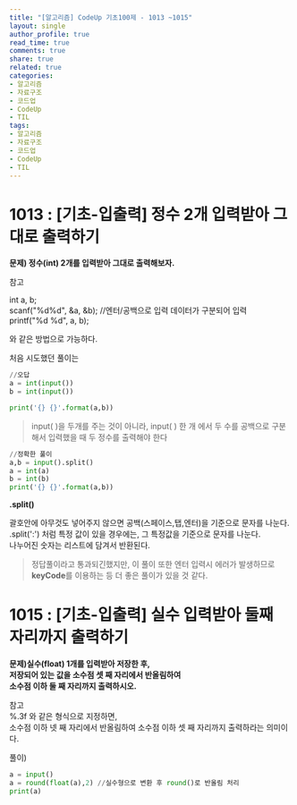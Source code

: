 ```yaml
---
title: "[알고리즘] CodeUp 기초100제 - 1013 ~1015"
layout: single
author_profile: true
read_time: true
comments: true
share: true
related: true
categories:
- 알고리즘
- 자료구조
- 코드업
- CodeUp
- TIL
tags:
- 알고리즘
- 자료구조
- 코드업
- CodeUp
- TIL
---
```


# 1013 : [기초-입출력] 정수 2개 입력받아 그대로 출력하기
**문제) 정수(int) 2개를 입력받아 그대로 출력해보자.**   
   
참고   
   
int a, b;   
scanf("%d%d", &a, &b);  //엔터/공백으로 입력 데이터가 구분되어 입력    
printf("%d %d", a, b);   
   
와 같은 방법으로 가능하다.   


처음 시도했던 풀이는

```python
//오답
a = int(input())
b = int(input())

print('{} {}'.format(a,b))
```

> input( )을 두개를 주는 것이 아니라, input( ) 한 개 에서 두 수를 공백으로 구분해서 입력했을 때 두 정수를 출력해야 한다   

```python
//정확한 풀이
a,b = input().split()
a = int(a)
b = int(b)
print('{} {}'.format(a,b))
```
   
**.split()**

괄호안에 아무것도 넣어주지 않으면 공백(스페이스,탭,엔터)을 기준으로  문자를 나눈다.   
.split(':') 처럼 특정 값이 있을 경우에는, 그 특정값을 기준으로 문자를 나눈다.   
나누어진 숫자는 리스트에 담겨서 반환된다.   

> 정답풀이라고 통과되긴했지만, 이 풀이 또한 엔터 입력시 에러가 발생하므로 **keyCode**를 이용하는 등 더 좋은 풀이가 있을 것 같다.   

# 1015 : [기초-입출력] 실수 입력받아 둘째 자리까지 출력하기
**문제)실수(float) 1개를 입력받아 저장한 후,   
저장되어 있는 값을 소수점 셋 째 자리에서 반올림하여   
소수점 이하 둘 째 자리까지 출력하시오.**   
   
참고   
%.3f 와 같은 형식으로 지정하면,   
소수점 이하 넷 째 자리에서 반올림하여 소수점 이하 셋 째 자리까지 출력하라는 의미이다.   

풀이)
```python
a = input()
a = round(float(a),2) //실수형으로 변환 후 round()로 반올림 처리
print(a)
```